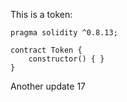 This is a token: 

```
pragma solidity ^0.8.13;

contract Token {
    constructor() { }
}

```

Another update 17